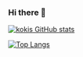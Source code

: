 ### Hi there 👋

<!--
**kokimoriguchi/kokimoriguchi** is a ✨ _special_ ✨ repository because its `README.md` (this file) appears on your GitHub profile.

Here are some ideas to get you started:

- 🔭 I’m currently working on ...
- 🌱 I’m currently learning ...
- 👯 I’m looking to collaborate on ...
- 🤔 I’m looking for help with ...
- 💬 Ask me about ...
- 📫 How to reach me: ...
- 😄 Pronouns: ...
- ⚡ Fun fact: ...
-->

[![kokis GitHub stats](https://github-readme-stats.vercel.app/api?username=kokimoriguchi&theme=vue-dark&show_icons=true)](https://github.com/kokimoriguchi/github-readme-stats)

[![Top Langs](https://github-readme-stats.vercel.app/api/top-langs/?username=mo-kokimoriguchi&theme=vue-dark&show_icons=true&layout=compact)](https://github.com/kokimoriguchi/github-readme-stats)
